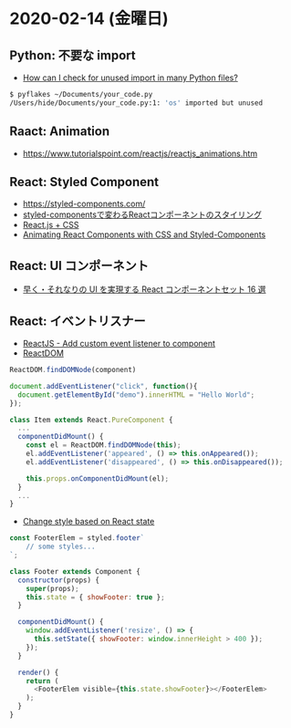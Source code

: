 # 2020-02-14 (金曜日)

## Python: 不要な import

- [How can I check for unused import in many Python files?](https://stackoverflow.com/questions/2540202/how-can-i-check-for-unused-import-in-many-python-files)

~~~bash
$ pyflakes ~/Documents/your_code.py
/Users/hide/Documents/your_code.py:1: 'os' imported but unused
~~~

## Raact: Animation

- https://www.tutorialspoint.com/reactjs/reactjs_animations.htm

## React: Styled Component

- https://styled-components.com/
- [styled-componentsで変わるReactコンポーネントのスタイリング](https://www.webprofessional.jp/style-react-components-styled-components/)
- [React.js + CSS](https://qiita.com/koba04/items/0e81a04262e1158dbbe4)
- [Animating React Components with CSS and Styled-Components](https://codeburst.io/animating-react-components-with-css-and-styled-components-cc5a0585f105)

## React: UI コンポーネント

- [早く・それなりの UI を実現する React コンポーネントセット 16 選](https://qiita.com/kyrieleison/items/39ce30dd2d204791a9ea)


## React: イベントリスナー

- [ReactJS - Add custom event listener to component](https://stackoverflow.com/questions/36180414/reactjs-add-custom-event-listener-to-component#36181732)
- [ReactDOM](https://reactjs.org/docs/react-dom.html)

~~~js
ReactDOM.findDOMNode(component)
~~~

~~~js
document.addEventListener("click", function(){
  document.getElementById("demo").innerHTML = "Hello World";
});
~~~


~~~js
class Item extends React.PureComponent {
  ...
  componentDidMount() {
    const el = ReactDOM.findDOMNode(this);
    el.addEventListener('appeared', () => this.onAppeared());
    el.addEventListener('disappeared', () => this.onDisappeared());

    this.props.onComponentDidMount(el);
  }
  ...
}
~~~

- [Change style based on React state](https://github.com/styled-components/styled-components/issues/431)

~~~js
const FooterElem = styled.footer`
    // some styles...
`;

class Footer extends Component {
  constructor(props) {
    super(props);
    this.state = { showFooter: true };
  }

  componentDidMount() {
    window.addEventListener('resize', () => {
      this.setState({ showFooter: window.innerHeight > 400 });
    });
  }

  render() {
    return (
      <FooterElem visible={this.state.showFooter}></FooterElem>
    );
  }
}
~~~
